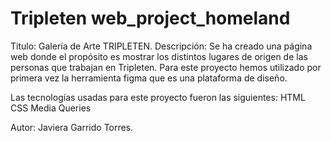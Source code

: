 # Tripleten web_project_homeland
Titulo: Galería de Arte TRIPLETEN.
Descripción: Se ha creado una página web donde el propósito es mostrar los distintos lugares de origen de las personas que trabajan en Tripleten. Para este proyecto hemos utilizado por primera vez la herramienta figma que es una plataforma de diseño. 

Las tecnologías usadas para este proyecto fueron las siguientes: 
HTML
CSS
Media Queries 

Autor: Javiera Garrido Torres. 